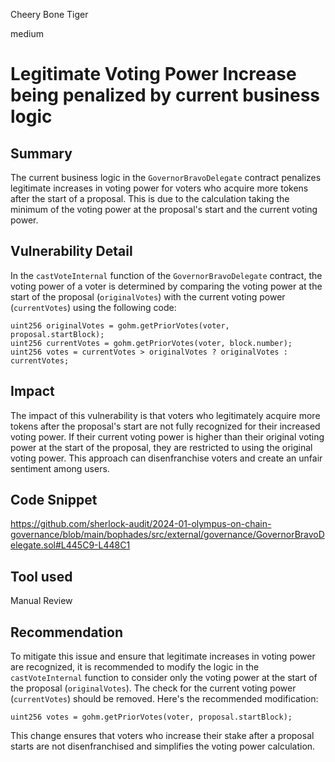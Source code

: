 Cheery Bone Tiger

medium

# Legitimate Voting Power Increase being penalized by current business logic

## Summary
The current business logic in the `GovernorBravoDelegate` contract penalizes legitimate increases in voting power for voters who acquire more tokens after the start of a proposal. This is due to the calculation taking the minimum of the voting power at the proposal's start and the current voting power.

## Vulnerability Detail
In the `castVoteInternal` function of the `GovernorBravoDelegate` contract, the voting power of a voter is determined by comparing the voting power at the start of the proposal (`originalVotes`) with the current voting power (`currentVotes`) using the following code:

```solidity
uint256 originalVotes = gohm.getPriorVotes(voter, proposal.startBlock);
uint256 currentVotes = gohm.getPriorVotes(voter, block.number);
uint256 votes = currentVotes > originalVotes ? originalVotes : currentVotes;
```

## Impact
The impact of this vulnerability is that voters who legitimately acquire more tokens after the proposal's start are not fully recognized for their increased voting power. If their current voting power is higher than their original voting power at the start of the proposal, they are restricted to using the original voting power. This approach can disenfranchise voters and create an unfair sentiment among users.

## Code Snippet
https://github.com/sherlock-audit/2024-01-olympus-on-chain-governance/blob/main/bophades/src/external/governance/GovernorBravoDelegate.sol#L445C9-L448C1

## Tool used
Manual Review

## Recommendation
To mitigate this issue and ensure that legitimate increases in voting power are recognized, it is recommended to modify the logic in the `castVoteInternal` function to consider only the voting power at the start of the proposal (`originalVotes`). The check for the current voting power (`currentVotes`) should be removed. Here's the recommended modification:

```solidity
uint256 votes = gohm.getPriorVotes(voter, proposal.startBlock);
```

This change ensures that voters who increase their stake after a proposal starts are not disenfranchised and simplifies the voting power calculation.